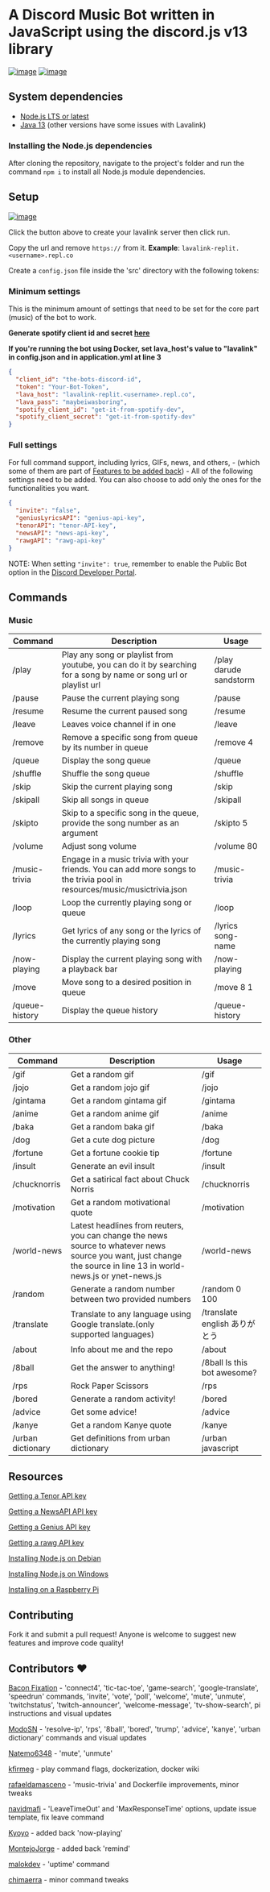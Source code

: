 # A Discord Music Bot written in JavaScript using the discord.js v13 library

[![image](https://img.shields.io/badge/language-javascript-yellow)](https://www.javascript.com/)
[![image](https://img.shields.io/badge/node-%3E%3D%2016.0.0-blue)](https://nodejs.org/)

## System dependencies

- [Node.js LTS or latest](https://nodejs.org/en/download/)
- [Java 13](https://www.azul.com/downloads/?package=jdk#download-openjdk) (other versions have some issues with Lavalink)

### Installing the Node.js dependencies

After cloning the repository, navigate to the project's folder and run the command `npm i` to install all Node.js module dependencies.

## Setup

[![image](https://repl.it/badge/github/DarrenOfficial/lavalink-replit)](https://replit.com/github/DarrenOfficial/lavalink-replit)

Click the button above to create your lavalink server then click run.
                   
Copy the url and remove `https://` from it. **Example**: `lavalink-replit.<username>.repl.co`
                   
Create a `config.json` file inside the 'src' directory with the following tokens:

### Minimum settings

This is the minimum amount of settings that need to be set for the core part (music) of the bot to work.

**Generate spotify client id and secret [here](https://developer.spotify.com/dashboard/applications)**

**If you're running the bot using Docker, set lava_host's value to "lavalink" in config.json and in application.yml at line 3**

```json
{
  "client_id": "the-bots-discord-id",
  "token": "Your-Bot-Token",
  "lava_host": "lavalink-replit.<username>.repl.co",
  "lava_pass": "maybeiwasboring",
  "spotify_client_id": "get-it-from-spotify-dev",
  "spotify_client_secret": "get-it-from-spotify-dev"
}
```

### Full settings

For full command support, including lyrics, GIFs, news, and others, - (which some of them are part of [Features to be added back](https://github.com/galnir/Master-Bot/issues/667)) - All of the following settings need to be added. You can also choose to add only the ones for the functionalities you want.

```json
{
  "invite": "false",
  "geniusLyricsAPI": "genius-api-key",
  "tenorAPI": "tenor-API-key",
  "newsAPI": "news-api-key",
  "rawgAPI": "rawg-api-key"
}
```

NOTE: When setting `"invite": true`, remember to enable the Public Bot option in the [Discord Developer Portal](https://discordapp.com/developers/applications/).

## Commands

### Music

| Command               | Description                                                                                                               | Usage                                                             |
| --------------------- | ------------------------------------------------------------------------------------------------------------------------- | ----------------------------------------------------------------- |
| /play                 | Play any song or playlist from youtube, you can do it by searching for a song by name or song url or playlist url         | /play darude sandstorm                                            |
| /pause                | Pause the current playing song                                                                                            | /pause                                                            |
| /resume               | Resume the current paused song                                                                                            | /resume                                                           |
| /leave                | Leaves voice channel if in one                                                                                            | /leave                                                            |
| /remove               | Remove a specific song from queue by its number in queue                                                                  | /remove 4                                                         |
| /queue                | Display the song queue                                                                                                    | /queue                                                            |
| /shuffle              | Shuffle the song queue                                                                                                    | /shuffle                                                          |
| /skip                 | Skip the current playing song                                                                                             | /skip                                                             |
| /skipall              | Skip all songs in queue                                                                                                   | /skipall                                                          |
| /skipto               | Skip to a specific song in the queue, provide the song number as an argument                                              | /skipto 5                                                         |
| /volume               | Adjust song volume                                                                                                        | /volume 80                                                        |
| /music-trivia         | Engage in a music trivia with your friends. You can add more songs to the trivia pool in resources/music/musictrivia.json | /music-trivia                                                     |
| /loop                 | Loop the currently playing song or queue                                                                                           | /loop                                                           |                                                   |
| /lyrics               | Get lyrics of any song or the lyrics of the currently playing song                                                        | /lyrics song-name                                                 |
| /now-playing          | Display the current playing song with a playback bar                                                                      | /now-playing                                                      |
| /move                 | Move song to a desired position in queue                                                                                  | /move 8 1                                                         |
| /queue-history              | Display the queue history                                                                                                 | /queue-history                                                          |

### Other

| Command           | Description                                                                                                                                                        | Usage                                                                        |
| ----------------- | ------------------------------------------------------------------------------------------------------------------------------------------------------------------ | ---------------------------------------------------------------------------- |
| /gif              | Get a random gif                                                                                                                                             | /gif                                                                         |
| /jojo              | Get a random jojo gif                                                                                                                                             | /jojo                                                                         |
| /gintama              | Get a random gintama gif                                                                                                                                             | /gintama                                                                         |
| /anime              | Get a random anime gif                                                                                                                                             | /anime                                                                         |
| /baka              | Get a random baka gif                                                                                                                                             | /baka                                                                         |
| /dog              | Get a cute dog picture                                                                                                                                             | /dog                                                                         |
| /fortune          | Get a fortune cookie tip                                                                                                                                           | /fortune                                                                     |
| /insult           | Generate an evil insult                                                                                                                                            | /insult                                                                      |
| /chucknorris      | Get a satirical fact about Chuck Norris                                                                                                                            | /chucknorris                                                                 |
| /motivation       | Get a random motivational quote                                                                                                                                    | /motivation                                                                  |
| /world-news       | Latest headlines from reuters, you can change the news source to whatever news source you want, just change the source in line 13 in world-news.js or ynet-news.js | /world-news                                                                  |
| /random           | Generate a random number between two provided numbers                                                                                                              | /random 0 100                                                                |                                                       |                                                    
| /translate        | Translate to any language using Google translate.(only supported languages)                                                                                        | /translate english ありがとう                                                |
| /about            | Info about me and the repo                                                                                                                                         | /about                                                                       |
| /8ball            | Get the answer to anything!                                                                                                                                        | /8ball Is this bot awesome?                                                  |
| /rps              | Rock Paper Scissors                                                                                                                                                | /rps                                                                         |
| /bored            | Generate a random activity!                                                                                                                                        | /bored                                                                       |
| /advice           | Get some advice!                                                                                                                                                   | /advice                                                                      |
| /kanye            | Get a random Kanye quote                                                                                                                                           | /kanye                                                                       |
| /urban dictionary | Get definitions from urban dictionary                                                                                                                              | /urban javascript                                                            |

## Resources

[Getting a Tenor API key](https://tenor.com/developer/keyregistration)

[Getting a NewsAPI API key](https://newsapi.org/)

[Getting a Genius API key](https://genius.com/api-clients/new)

[Getting a rawg API key](https://rawg.io/apidocs)

[Installing Node.js on Debian](https://www.digitalocean.com/community/tutorials/how-to-set-up-a-node-js-application-for-production-on-debian-9)

[Installing Node.js on Windows](https://treehouse.github.io/installation-guides/windows/node-windows.html)

[Installing on a Raspberry Pi](https://github.com/galnir/Master-Bot/wiki/Running-the-bot-on-a-Raspberry-Pi)

## Contributing

Fork it and submit a pull request!
Anyone is welcome to suggest new features and improve code quality!

## Contributors ❤️

[Bacon Fixation](https://github.com/Bacon-Fixation) - 'connect4', 'tic-tac-toe', 'game-search', 'google-translate', 'speedrun' commands, 'invite', 'vote', 'poll', 'welcome', 'mute', 'unmute', 'twitchstatus', 'twitch-announcer', 'welcome-message', 'tv-show-search', pi instructions and visual updates

[ModoSN](https://github.com/ModoSN) - 'resolve-ip', 'rps', '8ball', 'bored', 'trump', 'advice', 'kanye', 'urban dictionary' commands and visual updates

[Natemo6348](https://github.com/Natemo6348) - 'mute', 'unmute'

[kfirmeg](https://github.com/kfirmeg) - play command flags, dockerization, docker wiki

[rafaeldamasceno](https://github.com/rafaeldamasceno) - 'music-trivia' and Dockerfile improvements, minor tweaks

[navidmafi](https://github.com/navidmafi) - 'LeaveTimeOut' and 'MaxResponseTime' options, update issue template, fix leave command

[Kyoyo](https://github.com/NotKyoyo) - added back 'now-playing'

[MontejoJorge](https://github.com/MontejoJorge) - added back 'remind'

[malokdev](https://github.com/malokdev) - 'uptime' command

[chimaerra](https://github.com/chimaerra) - minor command tweaks
